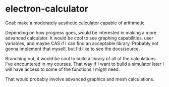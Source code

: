 # electron-calculator

Goal: make a moderately aesthetic calculator capable of arithmetic.

Depending on how progress goes, would be interested in making a more advanced calculator. It would be cool to see graphing capabilities, user variables, and maybe CAS if I can find an acceptable library. Probably not gonna implement that myself, but I'd like to see the docs/source.

Branching out, it would be cool to build a library of all of the calculations I've encountered in my courses. That way if I want to build a simulator later I will have access to some of the functions I might need.

That would probably involve advanced graphics and mesh calculations.
